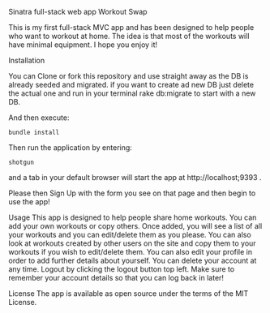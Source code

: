 Sinatra full-stack web app Workout Swap

This is my first full-stack MVC app and has been designed to help people who want to workout at home. The idea is that most of the workouts will have minimal equipment. I hope you enjoy it!

Installation

You can Clone or fork this repository and use straight away as the DB is already seeded and migrated. if you want to create ad new DB just delete the actual one and run in your terminal rake db:migrate to start with a new DB.

And then execute:

```
bundle install
```

Then run the application by entering:

```
shotgun
```

and a tab in your default browser will start the app at http://localhost;9393 .

Please then Sign Up with the form you see on that page and then begin to use the app!

Usage
This app is designed to help people share home workouts. You can add your own workouts or copy others. Once added, you will see a list of all your workouts and you can edit/delete them as you please. You can also look at workouts created by other users on the site and copy them to your workouts if you wish to edit/delete them. You can also edit your profile in order to add further details about yourself. You can delete your account at any time. Logout by clicking the logout button top left. Make sure to remember your account details so that you can log back in later!

License
The app is available as open source under the terms of the MIT License.
